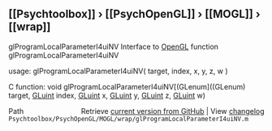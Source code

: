 ## [[Psychtoolbox]] &#8250; [[PsychOpenGL]] &#8250; [[MOGL]] &#8250; [[wrap]]

glProgramLocalParameterI4uiNV  Interface to [OpenGL](OpenGL) function glProgramLocalParameterI4uiNV  
  
usage:  glProgramLocalParameterI4uiNV( target, index, x, y, z, w )  
  
C function:  void glProgramLocalParameterI4uiNV[(GLenum]((GLenum) target, [GLuint](GLuint) index, [GLuint](GLuint) x, [GLuint](GLuint) y, [GLuint](GLuint) z, [GLuint](GLuint) w)  




<div class="code_header" style="text-align:right;">
  <span style="float:left;">Path&nbsp;&nbsp;</span> <span class="counter">Retrieve <a href=
  "https://raw.github.com/Psychtoolbox-3/Psychtoolbox-3/beta/Psychtoolbox/PsychOpenGL/MOGL/wrap/glProgramLocalParameterI4uiNV.m">current version from GitHub</a> | View <a href=
  "https://github.com/Psychtoolbox-3/Psychtoolbox-3/commits/beta/Psychtoolbox/PsychOpenGL/MOGL/wrap/glProgramLocalParameterI4uiNV.m">changelog</a></span>
</div>
<div class="code">
  <code>Psychtoolbox/PsychOpenGL/MOGL/wrap/glProgramLocalParameterI4uiNV.m</code>
</div>

